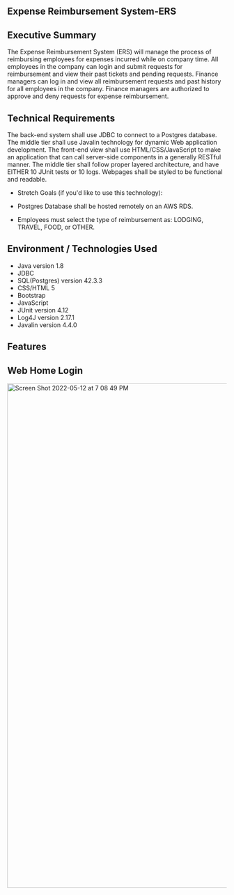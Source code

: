 ## Expense Reimbursement System-ERS


## Executive Summary
The Expense Reimbursement System (ERS) will manage the process of reimbursing employees for expenses incurred while on company time. All employees in the company can login and submit requests for reimbursement and view their past tickets and pending requests. Finance managers can log in and view all reimbursement requests and past history for all employees in the company. Finance managers are authorized to approve and deny requests for expense reimbursement.

## Technical Requirements
The back-end system shall use JDBC to connect to a Postgres database. The middle tier shall use Javalin technology for dynamic Web application development. The front-end view shall use HTML/CSS/JavaScript to make an application that can call server-side components in a generally RESTful manner. The middle tier shall follow proper layered architecture, and have EITHER 10 JUnit tests or 10 logs. Webpages shall be styled to be functional and readable.

* Stretch Goals (if you'd like to use this technology):

* Postgres Database shall be hosted remotely on an AWS RDS.

* Employees must select the type of reimbursement as: LODGING, TRAVEL, FOOD, or OTHER.


## Environment / Technologies Used

* Java version 1.8
* JDBC 
* SQL(Postgres) version 42.3.3
* CSS/HTML 5
* Bootstrap 
* JavaScript 
* JUnit version 4.12
* Log4J version 2.17.1
* Javalin version 4.4.0


## Features



## Web Home Login

<img width="1160" alt="Screen Shot 2022-05-12 at 7 08 49 PM" src="https://user-images.githubusercontent.com/102433425/168192943-c3dfbd29-9d7d-43cf-8448-1000221657e3.png">



